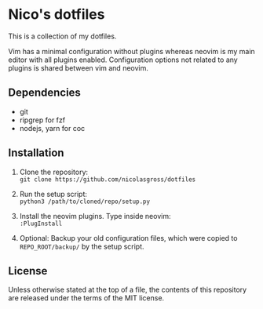 # Nico's dotfiles
This is a collection of my dotfiles.

Vim has a minimal configuration without plugins whereas neovim is my main
editor with all plugins enabled. Configuration options not related to any
plugins is shared between vim and neovim.


## Dependencies
- git
- ripgrep for fzf
- nodejs, yarn for coc


## Installation
1. Clone the repository:  
`git clone https://github.com/nicolasgross/dotfiles`

2. Run the setup script:  
`python3 /path/to/cloned/repo/setup.py`

3. Install the neovim plugins. Type inside neovim:  
`:PlugInstall`

4. Optional: Backup your old configuration files, which were copied to
`REPO_ROOT/backup/` by the setup script.


## License
Unless otherwise stated at the top of a file, the contents of this repository
are released under the terms of the MIT license.

